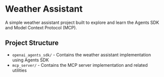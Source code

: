 # Weather Assistant

A simple weather assistant project built to explore and learn the Agents SDK and Model Context Protocol (MCP).

## Project Structure

- `openai_agents_sdk/` - Contains the weather assistant implementation using Agents SDK
- `mcp_server/` - Contains the MCP server implementation and related utilities
